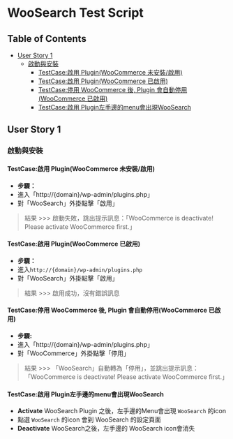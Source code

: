 # WooSearch Test Script

<!-- START doctoc generated TOC please keep comment here to allow auto update -->
<!-- DON'T EDIT THIS SECTION, INSTEAD RE-RUN doctoc TO UPDATE -->
## Table of Contents

- [User Story 1](#user-story-1)
  - [啟動與安裝](#啟動與安裝)
    - [TestCase:啟用 Plugin(WooCommerce 未安裝/啟用)](#testcase啟用-pluginwoocommerce-未安裝啟用)
    - [TestCase:啟用 Plugin(WooCommerce 已啟用)](#testcase啟用-pluginwoocommerce-已啟用)
    - [TestCase:停用 WooCommerce 後, Plugin 會自動停用(WooCommerce 已啟用)](#testcase停用-woocommerce-後-plugin-會自動停用woocommerce-已啟用)
    - [TestCase:啟用 Plugin左手邊的menu會出現WooSearch](#testcase啟用-plugin左手邊的menu會出現woosearch)

<!-- END doctoc generated TOC please keep comment here to allow auto update -->
## User Story 1
### 啟動與安裝
#### TestCase:啟用 Plugin(WooCommerce 未安裝/啟用)
- **步驟：**
- 進入「http://{domain}/wp-admin/plugins.php」
- 對「WooSearch」外掛點擊「啟用」
> 結果 >>> 啟動失敗，跳出提示訊息：「WooCommerce is deactivate! Please activate WooCommerce first.」

#### TestCase:啟用 Plugin(WooCommerce 已啟用)
- **步驟：**
- 進入```http://{domain}/wp-admin/plugins.php```
- 對「WooSearch」外掛點擊「啟用」
> 結果 >>> 啟用成功，沒有錯誤訊息

#### TestCase:停用 WooCommerce 後, Plugin 會自動停用(WooCommerce 已啟用)
- **步驟:**
- 進入「http://{domain}/wp-admin/plugins.php」
- 對「WooCommerce」外掛點擊「停用」
> 結果 >>> 「WooSearch」自動轉為「停用」，並跳出提示訊息：「WooCommerce is deactivate! Please activate WooCommerce first.」

#### TestCase:啟用 Plugin左手邊的menu會出現WooSearch
- **Activate** WooSearch Plugin 之後，左手邊的Menu會出現 ```WooSearch``` 的icon
- 點選 ```WooSearch``` 的icon 會到 WooSearch 的設定頁面
- **Deactivate** WooSearch之後，左手邊的 WooSearch icon會消失
